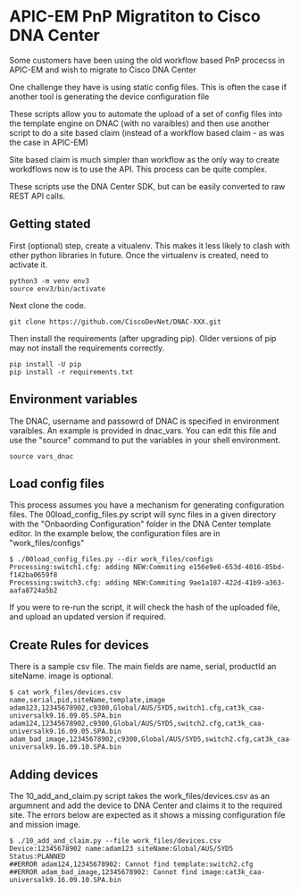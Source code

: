 # APIC-EM PnP Migratiton to Cisco DNA Center
Some customers have been using the old workflow based PnP procecss in APIC-EM and wish to migrate to Cisco DNA Center

One challenge they have is using static config files.  This is often the case if another tool is generating the device configuration file

These scripts allow you to automate the upload of a set of config files into the template engine on DNAC (with no varaibles) 
and then use another script to do a site based claim (instead of a workflow based claim - as was the case in APIC-EM)

Site based claim is much simpler than workflow as the only way to create workdflows now is to use the API.  This process can be quite complex.

These scripts use the DNA Center SDK, but can be easily converted to raw REST API calls.

## Getting stated
First (optional) step, create a vitualenv. This makes it less likely to clash with other python libraries in future.
Once the virtualenv is created, need to activate it.
```buildoutcfg
python3 -m venv env3
source env3/bin/activate
```

Next clone the code.

```buildoutcfg
git clone https://github.com/CiscoDevNet/DNAC-XXX.git
```

Then install the  requirements (after upgrading pip). 
Older versions of pip may not install the requirements correctly.
```buildoutcfg
pip install -U pip
pip install -r requirements.txt
```

## Environment variables
The DNAC, username and passowrd of DNAC is specified in environment varaibles.  An example is provided in dnac_vars.
You can edit this file and use the "source" command to put the variables in your shell environment.
```buildoutcfg
source vars_dnac
```

## Load config files
This process assumes you have a mechanism for generating configuration files.  The 00load_config_files.py script will sync 
files in a given directory with the "Onbaording Configuration" folder in the DNA Center template editor.  In the 
example below, the configuration files are in "work_files/configs"

```buildoutcfg
$ ./00load_config_files.py --dir work_files/configs
Processing:switch1.cfg: adding NEW:Commiting e156e9e6-653d-4016-85bd-f142ba0659f8
Processing:switch3.cfg: adding NEW:Commiting 9ae1a187-422d-41b9-a363-aafa8724a5b2
```

If you were to re-run the script, it will check the hash of the uploaded file, and upload an updated version if required.

## Create Rules for devices
There is a sample csv file.  The main fields are name, serial, productId an siteName.  image is optional.

```buildoutcfg
$ cat work_files/devices.csv 
name,serial,pid,siteName,template,image
adam123,12345678902,c9300,Global/AUS/SYD5,switch1.cfg,cat3k_caa-universalk9.16.09.05.SPA.bin
adam124,12345678902,c9300,Global/AUS/SYD5,switch2.cfg,cat3k_caa-universalk9.16.09.05.SPA.bin
adam_bad_image,12345678902,c9300,Global/AUS/SYD5,switch2.cfg,cat3k_caa-universalk9.16.09.10.SPA.bin

```

## Adding devices 
The 10_add_and_claim.py script takes the work_files/devices.csv as an argumnent and add the device to DNA Center and
claims it to the required site.  The errors below are expected as it shows a missing configuration file and mission image.

```buildoutcfg
$ ./10_add_and_claim.py --file work_files/devices.csv 
Device:12345678902 name:adam123 siteName:Global/AUS/SYD5 Status:PLANNED
##ERROR adam124,12345678902: Cannot find template:switch2.cfg
##ERROR adam_bad_image,12345678902: Cannot find image:cat3k_caa-universalk9.16.09.10.SPA.bin

```

